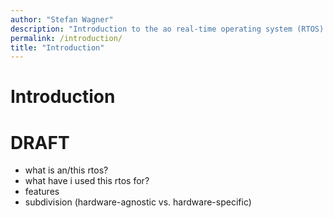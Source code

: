 ```yaml
---
author: "Stefan Wagner"
description: "Introduction to the ao real-time operating system (RTOS)."
permalink: /introduction/
title: "Introduction"
---
```


# Introduction

# DRAFT

- what is an/this rtos?
- what have i used this rtos for?
- features
- subdivision (hardware-agnostic vs. hardware-specific)
